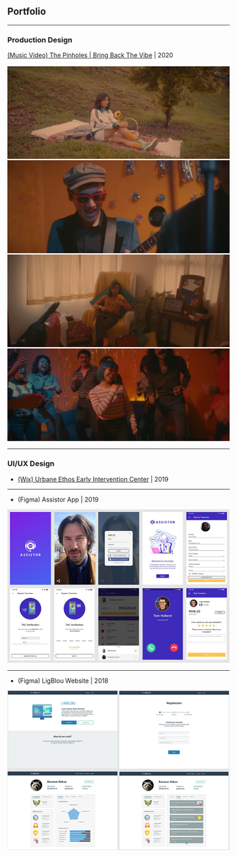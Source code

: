## Portfolio

<hr>

### Production Design

[(Music Video) The Pinholes | Bring Back The Vibe](https://www.youtube.com/watch?v=ujBCGWoadHg) | 2020
<br> <br>
<img src="images/mv003.jpg?raw=true"/>
<br>
<img src="images/mv002.jpg?raw=true"/>
<br>
<img src="images/mv004.jpg?raw=true"/>
<br>
<img src="images/mv001.jpg?raw=true"/>

---

### UI/UX Design

- [(Wix) Urbane Ethos Early Intervention Center](https://www.urbaneethos.center/) | 2019

---

- (Figma) Assistor App | 2019


<img src="images/pic001.jpg?raw=true"/>

---

- (Figma) LigBlou Website | 2018


<img src="images/pic002.jpg?raw=true"/>

